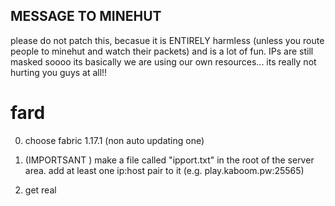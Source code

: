 ## MESSAGE TO MINEHUT

please do not patch this, becasue it is ENTIRELY harmless (unless you route people to minehut and watch their packets) and is a lot of fun. IPs are still masked soooo its basically we are using our own resources... its really not hurting you guys at all!!

# fard

0. choose fabric 1.17.1 (non auto updating one)

1) (IMPORTSANT ) make a file called "ipport.txt" in the root of the server area. add at least one ip:host pair to it (e.g. play.kaboom.pw:25565)

2) get real